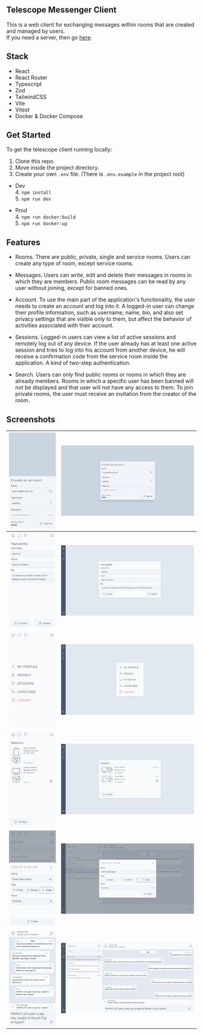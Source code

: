 ## Telescope Messenger Client

This is a web client for exchanging messages within rooms that are created and managed by users.  
If you need a server, then go [here](https://github.com/r7s9p9/telescope_server).

## Stack

- React
- React Router
- Typescript
- Zod
- TailwindCSS
- Vite
- Vitest
- Docker & Docker Compose

## Get Started

To get the telescope client running locally:

1. Clone this repo.
2. Move inside the project directory.
3. Create your own `.env` file. (There is `.env.example` in the project root)

- Dev  
  4. `npm install`  
  5. `npm run dev`

- Prod  
  4. `npm run docker:build`  
  5. `npm run docker:up`

## Features

- Rooms. There are public, private, single and service rooms. Users can create any type of room, except service rooms.

- Messages. Users can write, edit and delete their messages in rooms in which they are members. Public room messages can be read by any user without joining, except for banned ones.

- Account. To use the main part of the application's functionality, the user needs to create an account and log into it. A logged-in user can change their profile information, such as username, name, bio, and also set privacy settings that are visible only to them, but affect the behavior of activities associated with their account.

- Sessions. Logged-in users can view a list of active sessions and remotely log out of any device. If the user already has at least one active session and tries to log into his account from another device, he will receive a confirmation code from the service room inside the application. A kind of two-step authentication.

- Search. Users can only find public rooms or rooms in which they are already members. Rooms in which a specific user has been banned will not be displayed and that user will not have any access to them. To join private rooms, the user must receive an invitation from the creator of the room.

## Screenshots

| ![Create an account](docs/images/readme-screenshot-01-mobile.png) | ![Create an account](docs/images/readme-screenshot-01-desktop.png)
| ------------------------------------------------- | ------------------------------------------------------ |
| ![Profile](docs/images/readme-screenshot-02-mobile.png) | ![Profile](docs/images/readme-screenshot-02-desktop.png) |
| ![Settings](docs/images/readme-screenshot-04-mobile.png) | ![Settings](docs/images/readme-screenshot-04-desktop.png) |
| ![Sessions](docs/images/readme-screenshot-03-mobile.png) | ![Sessions](docs/images/readme-screenshot-03-desktop.png) |
| ![Create a room](docs/images/readme-screenshot-05-mobile.png) | ![Create a room](docs/images/readme-screenshot-05-desktop.png) |
| ![Chat](docs/images/readme-screenshot-06-mobile.png) | ![Chat](docs/images/readme-screenshot-06-desktop.png) |
